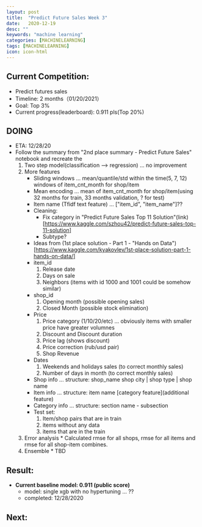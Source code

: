 ```yaml
---
layout: post
title:  "Predict Future Sales Week 3"
date:   2020-12-19
desc: ""
keywords: "machine learning"
categories: [MACHINELEARNING]
tags: [MACHINELEARNING]
icon: icon-html
---
```


## Current Competition:
* Predict futures sales
* Timeline: 2 months（01/20/2021）
* Goal: Top 3%
* Current progress(leaderboard): 0.911 pls(Top 20%)



## DOING
* ETA: 12/28/20
* Follow the summary from "2nd place summary - Predict Future Sales" notebook and recreate the 
    1. Two step model(classification --> regression) ... no improvement
    2. More features
        * Sliding windows ... mean/quantile/std within the time(5, 7, 12) windows of item_cnt_month for shop/item 
        * Mean encoding ... mean of item_cnt_month for shop/item(using 32 months for train, 33 months validation, ? for test) 
        * Item name (Tfidf text feature) ... ["item_id", "item_name"]??
        * Cleaning:
          * Fix category in "Predict Future Sales Top 11 Solution"(link)[https://www.kaggle.com/szhou42/predict-future-sales-top-11-solution]
          * Subtype?
        *  Ideas from (1st place solution - Part 1 - "Hands on Data")[https://www.kaggle.com/kyakovlev/1st-place-solution-part-1-hands-on-data/]
          * item_id
            1. Release date
            2. Days on sale
            3. Neighbors (items with id 1000 and 1001 could be somehow similar)
          * shop_id
            1. Opening month (possible opening sales)
            2. Closed Month (possible stock elimination)
          * Price
            1. Price category (1/10/20/etc) ... obviously items with smaller price have greater volumnes
            2. Discount and Discount duration
            3. Price lag (shows discount)
            4. Price correction (rub/usd pair)
            5. Shop Revenue
          * Dates
            1. Weekends and holidays sales (to correct monthly sales)
            2. Number of days in month (to correct monthly sales)
          * Shop info ... structure: shop_name shop city | shop type | shop name
          * Item info ... structure: item name [category feature](additional feature)
          * Category info ... structure: section name - subsection
          * Test set:
            1. Item/shop pairs that are in train
            2. items without any data
            3. items that are in the train
    3. Error analysis
      * Calculated rmse for all shops, rmse for all items and rmse for all shop-item combines.
    4. Ensemble
      * TBD

## Result:
* __Current baseline model: 0.911 (public score)__
    * model: single xgb with no hypertuning ... ??
    * completed: 12/28/2020

## Next: 

